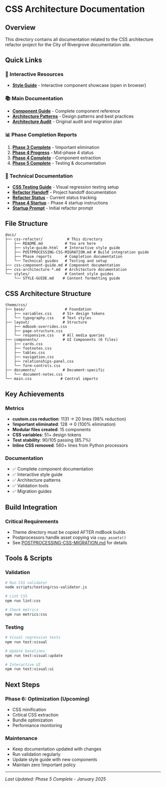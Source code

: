 # CSS Architecture Documentation

## Overview
This directory contains all documentation related to the CSS architecture refactor project for the City of Rivergrove documentation site.

## Quick Links

### 🎨 Interactive Resources
- **[Style Guide](style-guide.html)** - Interactive component showcase (open in browser)

### 📚 Main Documentation
- **[Component Guide](../css-component-guide.md)** - Complete component reference
- **[Architecture Patterns](../css-architecture-patterns.md)** - Design patterns and best practices
- **[Architecture Audit](../css-architecture-audit.md)** - Original audit and migration plan

### 📊 Phase Completion Reports
1. **[Phase 3 Complete](CSS-REFACTOR-PHASE-3-COMPLETE.md)** - !important elimination
2. **[Phase 4 Progress](CSS-REFACTOR-PHASE-4-PROGRESS.md)** - Mid-phase 4 status
3. **[Phase 4 Complete](CSS-REFACTOR-PHASE-4-COMPLETE.md)** - Component extraction
4. **[Phase 5 Complete](CSS-REFACTOR-PHASE-5-COMPLETE.md)** - Testing & documentation

### 🔧 Technical Documentation
- **[CSS Testing Guide](README-CSS-TESTING.md)** - Visual regression testing setup
- **[Refactor Handoff](../css-refactor-handoff.md)** - Project handoff documentation
- **[Refactor Status](CSS-REFACTOR-STATUS.md)** - Current status tracking
- **[Phase 4 Startup](css-refactor-phase-4-startup.md)** - Phase 4 startup instructions
- **[Startup Prompt](css-refactor-startup-prompt.md)** - Initial refactor prompt

## File Structure

```
docs/
├── css-refactor/           # This directory
│   ├── README.md          # You are here
│   ├── style-guide.html   # Interactive style guide
│   ├── POSTPROCESSING-CSS-MIGRATION.md # Build integration guide
│   ├── Phase reports      # Completion documentation
│   └── Technical guides   # Testing and setup
├── css-component-guide.md # Component documentation
├── css-architecture-*.md  # Architecture documentation
└── styles/                # Content style guides
    └── STYLE-GUIDE.md    # Content formatting guide
```

## CSS Architecture Structure

```
theme/css/
├── base/                  # Foundation
│   ├── variables.css     # 51+ design tokens
│   └── typography.css    # Text styles
├── layout/               # Structure
│   ├── mdbook-overrides.css
│   ├── page-structure.css
│   └── responsive.css    # All media queries
├── components/           # UI Components (6 files)
│   ├── cards.css
│   ├── footnotes.css
│   ├── tables.css
│   ├── navigation.css
│   ├── relationships-panel.css
│   └── form-controls.css
├── documents/            # Document-specific
│   └── document-notes.css
└── main.css             # Central imports
```

## Key Achievements

### Metrics
- **custom.css reduction**: 1131 → 20 lines (98% reduction)
- **!important eliminated**: 128 → 0 (100% elimination)
- **Modular files created**: 15 components
- **CSS variables**: 51+ design tokens
- **Test stability**: 90/105 passing (85.7%)
- **Inline CSS removed**: 560+ lines from Python processors

### Documentation
- ✅ Complete component documentation
- ✅ Interactive style guide
- ✅ Architecture patterns
- ✅ Validation tools
- ✅ Migration guides

## Build Integration

### Critical Requirements
- Theme directory must be copied AFTER mdBook builds
- Postprocessors handle asset copying via `copy_assets()`
- See [POSTPROCESSING-CSS-MIGRATION.md](POSTPROCESSING-CSS-MIGRATION.md) for details

## Tools & Scripts

### Validation
```bash
# Run CSS validator
node scripts/testing/css-validator.js

# Lint CSS
npm run lint:css

# Check metrics
npm run metrics:css
```

### Testing
```bash
# Visual regression tests
npm run test:visual

# Update baselines
npm run test:visual:update

# Interactive UI
npm run test:visual:ui
```

## Next Steps

### Phase 6: Optimization (Upcoming)
- CSS minification
- Critical CSS extraction
- Bundle optimization
- Performance monitoring

### Maintenance
- Keep documentation updated with changes
- Run validation regularly
- Update style guide with new components
- Maintain zero !important policy

---

*Last Updated: Phase 5 Complete - January 2025*